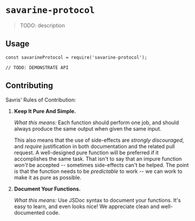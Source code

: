 # `savarine-protocol`

> TODO: description

## Usage

```
const savarineProtocol = require('savarine-protocol');

// TODO: DEMONSTRATE API
```

## Contributing

Savris' Rules of Contribution:

1. **Keep It Pure And Simple.**
   
    _What this means:_ Each function should perform one job, and should always produce the same output when given the same input.

    This also means that the use of side-effects are _strongly discouraged_, and _require_ justification in both documentation and the related pull request. A well-designed pure function will be preferred if it accomplishes the same task. That isn't to say that an impure function _won't_ be accepted -- sometimes side-effects can't be helped. The point is that the function needs to be _predictable_ to work -- we can work to make it as pure as possible.

2. **Document Your Functions.**

    _What this means:_ Use JSDoc syntax to document your functions. It's easy to learn, and even looks nice! We appreciate clean and well-documented code.